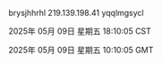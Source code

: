 brysjhhrhl 219.139.198.41 yqqlmgsycl

2025年 05月 09日 星期五 18:10:05 CST

2025年 05月 09日 星期五 10:10:05 GMT
